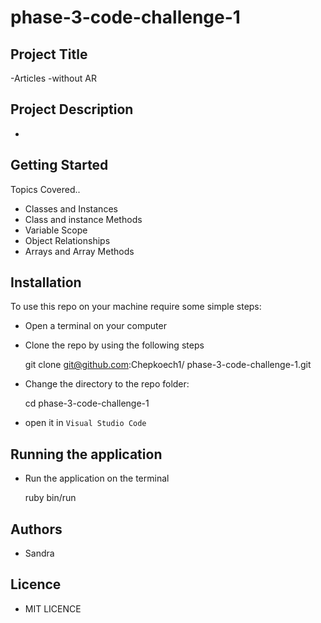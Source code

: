 # phase-3-code-challenge-1
## Project Title
  -Articles -without AR

## Project Description
  -
## Getting Started
  Topics Covered..
 - Classes and Instances
 - Class and instance Methods
 - Variable Scope
 - Object Relationships
 - Arrays and Array Methods

## Installation
To use this repo on your machine require some simple steps:
  - Open a terminal on your computer
  - Clone the repo by using the following steps


    git clone git@github.com:Chepkoech1/
    phase-3-code-challenge-1.git
    
  - Change the directory to the repo folder:

      cd phase-3-code-challenge-1

  - open it in  ``Visual Studio Code``

## Running the application
  - Run the application on the terminal

     ruby bin/run

## Authors
  - Sandra

## Licence
  - MIT LICENCE


